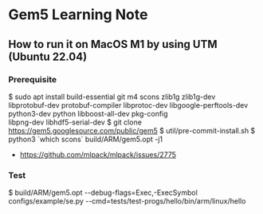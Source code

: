# Gem5 Learning Note

## How to run it on MacOS M1 by using UTM (Ubuntu 22.04)

### Prerequisite
$ sudo apt install build-essential git m4 scons zlib1g zlib1g-dev \
    libprotobuf-dev protobuf-compiler libprotoc-dev libgoogle-perftools-dev \
    python3-dev python libboost-all-dev pkg-config \
    libpng-dev libhdf5-serial-dev
$ git clone https://gem5.googlesource.com/public/gem5
$ util/pre-commit-install.sh
$ python3 \`which scons\` build/ARM/gem5.opt -j1
- https://github.com/mlpack/mlpack/issues/2775                                                                

### Test                                                              
$ build/ARM/gem5.opt --debug-flags=Exec,-ExecSymbol configs/example/se.py --cmd=tests/test-progs/hello/bin/arm/linux/hello
